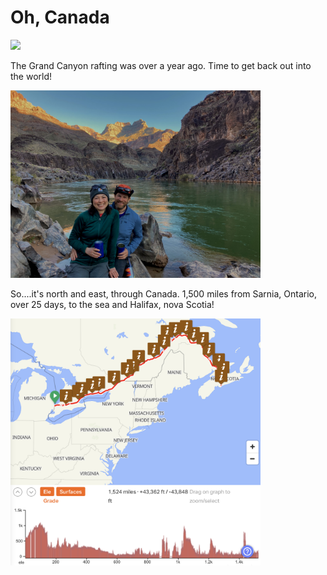 # Oh, Canada

<img src="./assets/images/letsgo.JPG" width=400>

The Grand Canyon rafting was over a year ago. Time to get back out into the world!

<img src="./assets/images/mc_gc.jpg" width=400>

So....it's north and east, through Canada. 1,500 miles from Sarnia, Ontario, over 25 days, to the sea and Halifax, nova Scotia! 

<img src="assets/images/theroute.png" width=400>
